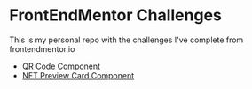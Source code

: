 # FrontEndMentor Challenges

This is my personal repo with the challenges I've complete from frontendmentor.io

- [QR Code Component](https://google.com/)
- [NFT Preview Card Component](https://google.com/)